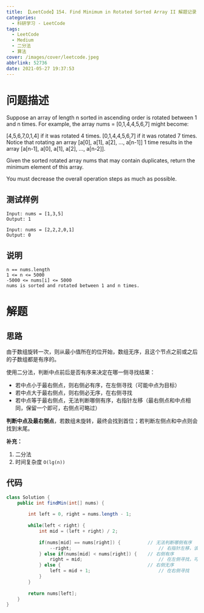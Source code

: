 ```yaml
---
title: 【LeetCode】154. Find Minimum in Rotated Sorted Array II 解题记录
categories:
  - 科研学习 - LeetCode
tags:
  - LeetCode
  - Medium
  - 二分法
  - 算法
cover: /images/cover/leetcode.jpeg
abbrlink: 52736
date: 2021-05-27 19:37:53
---
```



# 问题描述

Suppose an array of length n sorted in ascending order is rotated between 1 and n times. For example, the array nums = [0,1,4,4,5,6,7] might become:

[4,5,6,7,0,1,4] if it was rotated 4 times.
[0,1,4,4,5,6,7] if it was rotated 7 times.
Notice that rotating an array [a[0], a[1], a[2], ..., a[n-1]] 1 time results in the array [a[n-1], a[0], a[1], a[2], ..., a[n-2]].

Given the sorted rotated array nums that may contain duplicates, return the minimum element of this array.

You must decrease the overall operation steps as much as possible.

## 测试样例

```
Input: nums = [1,3,5]
Output: 1
```

```
Input: nums = [2,2,2,0,1]
Output: 0
```

## 说明

```
n == nums.length
1 <= n <= 5000
-5000 <= nums[i] <= 5000
nums is sorted and rotated between 1 and n times.
```

# 解题

## 思路

由于数组旋转一次，则从最小值所在的位开始，数组无序，且这个节点之前或之后的子数组都是有序的。

使用二分法，判断中点前后是否有序来决定在哪一侧寻找结果：

- 若中点小于最右侧点，则右侧必有序，在左侧寻找（可能中点为目标）
- 若中点大于最右侧点，则右侧必无序，在右侧寻找
- 若中点等于最右侧点，无法判断哪侧有序，右指针左移（最右侧点和中点相同，保留一个即可，右侧点可略过）

**判断中点及最右侧点**，若数组未旋转，最终会找到首位；若判断左侧点和中点则会找到末尾。

**补充：**

1. 二分法
2. 时间复杂度 `O(lg(n))`

## 代码

```java
class Solution {
    public int findMin(int[] nums) {
        
        int left = 0, right = nums.length - 1;
        
        while(left < right) {
            int mid = (left + right) / 2;
            
            if(nums[mid] == nums[right]) {          // 无法判断哪侧有序
                --right;                                // 右指针左移，该值在 mid 位重复，可略过
            } else if(nums[mid] < nums[right]) {    // 右侧有序
                right = mid;                            // 在左侧寻找，可能为 mid 位
            } else {                                // 右侧无序
                left = mid + 1;                         // 在右侧寻找
            }
        }
        
        return nums[left];
    }
}
```